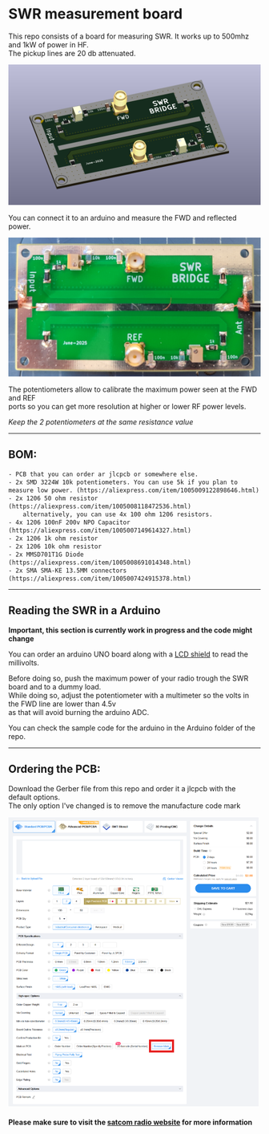 # SWR measurement board

This repo consists of a board for measuring SWR. It works up to 500mhz and 1kW of power in HF.  
The pickup lines are 20 db attenuated.  

<img src="./img/render.png" alt="render" width="600"/>

You can connect it to an arduino and measure the FWD and reflected power.

<img src="./img/prototype.jpg" alt="prototype" width="600"/>

The potentiometers allow to calibrate the maximum power seen at the FWD and REF   
ports so you can get more resolution at higher or lower RF power levels.

*Keep the 2 potentiometers at the same resistance value*

------------------------

## BOM:

```
- PCB that you can order ar jlcpcb or somewhere else.
- 2x SMD 3224W 10k potentiometers. You can use 5k if you plan to measure low power. (https://aliexpress.com/item/1005009122898646.html)
- 2x 1206 50 ohm resistor (https://aliexpress.com/item/1005008118472536.html)
	alternatively, you can use 4x 100 ohm 1206 resistors.
- 4x 1206 100nF 200v NPO Capacitor (https://aliexpress.com/item/1005007149614327.html)
- 2x 1206 1k ohm resistor
- 2x 1206 10k ohm resistor
- 2x MMSD701T1G Diode (https://aliexpress.com/item/1005008691014348.html)
- 2x SMA SMA-KE 13.5MM connectors (https://aliexpress.com/item/1005007424915378.html)
```

------------------------

## Reading the SWR in a Arduino

**Important, this section is currently work in progress and the code might change**

You can order an arduino UNO board along with a [LCD shield](https://es.aliexpress.com/item/32475515474.html) to read the millivolts.

Before doing so, push the maximum power of your radio trough the SWR board and to a dummy load.  
While doing so, adjust the potentiometer with a multimeter so the volts in the FWD line are lower than 4.5v  
as that will avoid burning the arduino ADC.  
  
You can check the sample code for the arduino in the Arduino folder of the repo.  

------------------------

## Ordering the PCB:

Download the Gerber file from this repo and order it a jlcpcb with the default options.  
The only option I've changed is to remove the manufacture code mark

<img src="./img/jlcpcb.png" alt="jlcpcb" width="500"/>

#### Please make sure to visit the [satcom radio website](https://satcomradio.github.io/) for more information